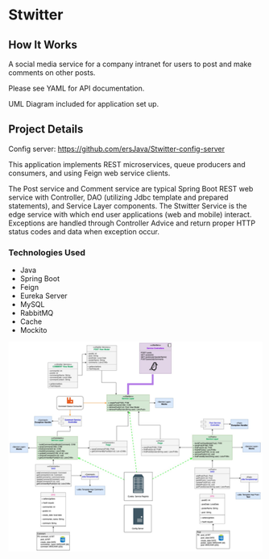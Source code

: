 # Stwitter

## How It Works

A social media service for a company intranet for users to post and make comments on other posts.

Please see YAML for API documentation. 

UML Diagram included for application set up.

## Project Details

Config server: https://github.com/ersJava/Stwitter-config-server

This application implements REST microservices, queue producers and consumers, and using Feign web service clients.

The Post service and Comment service are typical Spring Boot REST web service with Controller, DAO (utilizing Jdbc template and prepared statements), and Service Layer components. The Stwitter Service is the edge service with which end user applications (web and mobile) interact. Exceptions are handled through Controller Advice and return proper HTTP status codes and data when exception occur.

### Technologies Used
* Java
* Spring Boot
* Feign
* Eureka Server
* MySQL
* RabbitMQ
* Cache
* Mockito


![UML Diagram](StwitterUMLDiagram.jpg) 
